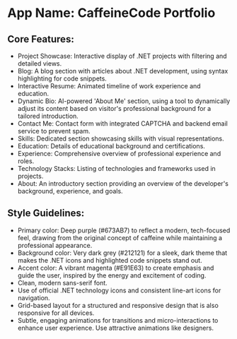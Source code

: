 # **App Name**: CaffeineCode Portfolio

## Core Features:

- Project Showcase: Interactive display of .NET projects with filtering and detailed views.
- Blog: A blog section with articles about .NET development, using syntax highlighting for code snippets.
- Interactive Resume: Animated timeline of work experience and education.
- Dynamic Bio: AI-powered 'About Me' section, using a tool to dynamically adjust its content based on visitor's professional background for a tailored introduction.
- Contact Me: Contact form with integrated CAPTCHA and backend email service to prevent spam.
- Skills: Dedicated section showcasing skills with visual representations.
- Education: Details of educational background and certifications.
- Experience: Comprehensive overview of professional experience and roles.
- Technology Stacks: Listing of technologies and frameworks used in projects.
- About: An introductory section providing an overview of the developer's background, experience, and goals.

## Style Guidelines:

- Primary color: Deep purple (#673AB7) to reflect a modern, tech-focused feel, drawing from the original concept of caffeine while maintaining a professional appearance.
- Background color: Very dark grey (#212121) for a sleek, dark theme that makes the .NET icons and highlighted code snippets stand out.
- Accent color: A vibrant magenta (#E91E63) to create emphasis and guide the user, inspired by the energy and excitement of coding.
- Clean, modern sans-serif font.
- Use of official .NET technology icons and consistent line-art icons for navigation.
- Grid-based layout for a structured and responsive design that is also responsive for all devices.
- Subtle, engaging animations for transitions and micro-interactions to enhance user experience. Use attractive animations like designers.